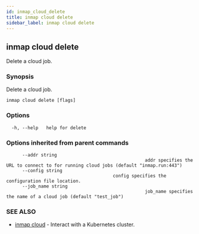 ```yaml
---
id: inmap_cloud_delete
title: inmap cloud delete
sidebar_label: inmap cloud delete
---
```


## inmap cloud delete

Delete a cloud job.

### Synopsis

Delete a cloud job.

```
inmap cloud delete [flags]
```

### Options

```
  -h, --help   help for delete
```

### Options inherited from parent commands

```
      --addr string       
                          							addr specifies the URL to connect to for running cloud jobs (default "inmap.run:443")
      --config string     
                                        config specifies the configuration file location.
      --job_name string   
                          							job_name specifies the name of a cloud job (default "test_job")
```

### SEE ALSO

* [inmap cloud](../inmap_cloud)	 - Interact with a Kubernetes cluster.
